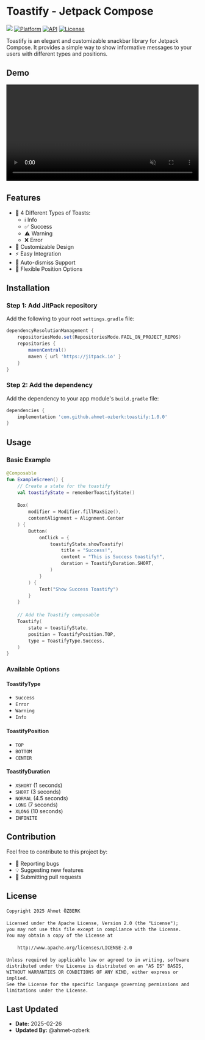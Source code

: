 # Toastify - Jetpack Compose

[![](https://jitpack.io/v/ahmet-ozberk/toastify.svg)](https://jitpack.io/#ahmet-ozberk/toastify)
[![Platform](https://img.shields.io/badge/platform-Android-green.svg)](https://github.com/ahmet-ozberk/toastify)
[![API](https://img.shields.io/badge/API-23%2B-brightgreen.svg)](https://android-arsenal.com/api?level=23)
[![License](https://img.shields.io/badge/license-Apache%202.0-blue.svg)](https://github.com/ahmet-ozberk/toastify/blob/main/LICENSE)

Toastify is an elegant and customizable snackbar library for Jetpack Compose. It provides a simple way to show informative messages to your users with different types and positions.

## Demo
<div align="center">
  <video src="https://github.com/user-attachments/assets/c3790024-01b1-44f9-9535-b7aeb03649bc" autoplay loop muted playsinline width="100%">
    <img src="screenshots/demo_fallback.png" alt="Toastify Demo Fallback" width="300"/>
  </video>
</div>

## Features
- 📱 4 Different Types of Toasts:
  - ℹ️ Info
  - ✅ Success
  - ⚠️ Warning
  - ❌ Error
- 🎨 Customizable Design
- ⚡ Easy Integration
- 🔄 Auto-dismiss Support
- 📍 Flexible Position Options

## Installation

### Step 1: Add JitPack repository
Add the following to your root `settings.gradle` file:

```groovy
dependencyResolutionManagement {
    repositoriesMode.set(RepositoriesMode.FAIL_ON_PROJECT_REPOS)
    repositories {
        mavenCentral()
        maven { url 'https://jitpack.io' }
    }
}
```

### Step 2: Add the dependency
Add the dependency to your app module's `build.gradle` file:

```groovy
dependencies {
    implementation 'com.github.ahmet-ozberk:toastify:1.0.0'
}
```

## Usage

### Basic Example
```kotlin
@Composable
fun ExampleScreen() {
    // Create a state for the toastify
    val toastifyState = rememberToastifyState()

    Box(
        modifier = Modifier.fillMaxSize(),
        contentAlignment = Alignment.Center
    ) {
        Button(
            onClick = {
                toastifyState.showToastify(
                    title = "Success!",
                    content = "This is Success toastify!",
                    duration = ToastifyDuration.SHORT,
                )
            }
        ) { 
            Text("Show Success Toastify") 
        }
    }

    // Add the Toastify composable
    Toastify(
        state = toastifyState,
        position = ToastifyPosition.TOP,
        type = ToastifyType.Success,
    )
}
```

### Available Options

#### ToastifyType
- `Success`
- `Error`
- `Warning`
- `Info`

#### ToastifyPosition
- `TOP`
- `BOTTOM`
- `CENTER`


#### ToastifyDuration
- `XSHORT` (1 seconds)
- `SHORT` (3 seconds)
- `NORMAL` (4.5 seconds)
- `LONG` (7 seconds)
- `XLONG` (10 seconds)
- `INFINITE`

## Contribution
Feel free to contribute to this project by:
- 🐛 Reporting bugs
- 💡 Suggesting new features
- 🔧 Submitting pull requests

## License
```
Copyright 2025 Ahmet ÖZBERK

Licensed under the Apache License, Version 2.0 (the "License");
you may not use this file except in compliance with the License.
You may obtain a copy of the License at

    http://www.apache.org/licenses/LICENSE-2.0

Unless required by applicable law or agreed to in writing, software
distributed under the License is distributed on an "AS IS" BASIS,
WITHOUT WARRANTIES OR CONDITIONS OF ANY KIND, either express or implied.
See the License for the specific language governing permissions and
limitations under the License.
```

## Last Updated
- **Date:** 2025-02-26
- **Updated By:** @ahmet-ozberk
